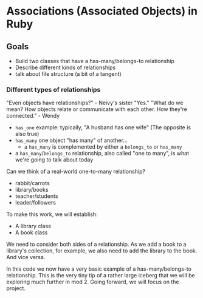 # Associations (Associated Objects) in Ruby

## Goals
- Build two classes that have a has-many/belongs-to relationship
- Describe different kinds of relationships
- talk about file structure (a bit of a tangent)

### Different types of relationships
"Even objects have relationships?" - Neivy's sister
"Yes."
"What do we mean?  How objects relate or communicate with each other.  How they're connected." - Wendy

- `has_one` example: typically, "A husband has one wife" (The opposite is also true)
- `has_many` one object "has many" of another...
  - a `has_many` is complemented by either a `belongs_to` or `has_many`
- a `has_many`/`belongs_to` relationship, also called "one to many", is what we're going to talk about today

Can we think of a real-world one-to-many relationship?
- rabbit/carrots
- library/books
- teacher/students
- leader/followers

To make this work, we will establish:
- A library class
- A book class

We need to consider both sides of a relationship.  As we add a book to a library's collection, for example, we also need to add the library to the book.  And vice versa.  

In this code we now have a very basic example of a has-many/belongs-to relationship.  This is the very tiny tip of a rather large iceberg that we will be exploring much further in mod 2.  Going forward, we will focus on the project.
